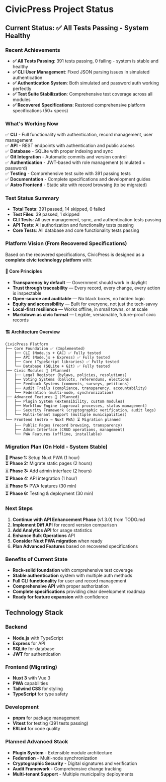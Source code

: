 # CivicPress Project Status

## Current Status: ✅ All Tests Passing - System Healthy

### Recent Achievements

- **✅ All Tests Passing**: 391 tests passing, 0 failing - system is stable and
  healthy
- **✅ CLI User Management**: Fixed JSON parsing issues in simulated
  authentication
- **✅ Authentication System**: Both simulated and password auth working
  perfectly
- **✅ Test Suite Stabilization**: Comprehensive test coverage across all
  modules
- **✅ Recovered Specifications**: Restored comprehensive platform
  specifications (50+ specs)

### What's Working Now

✅ **CLI** - Full functionality with authentication, record management, user
management  
✅ **API** - REST endpoints with authentication and public access  
✅ **Database** - SQLite with proper indexing and sync  
✅ **Git Integration** - Automatic commits and version control  
✅ **Authentication** - JWT-based with role management (simulated + password)  
✅ **Testing** - Comprehensive test suite with 391 passing tests  
✅ **Documentation** - Complete specifications and development guides  
✅ **Astro Frontend** - Static site with record browsing (to be migrated)

### Test Status Summary

- **Total Tests**: 391 passed, 14 skipped, 0 failed
- **Test Files**: 39 passed, 1 skipped
- **CLI Tests**: All user management, sync, and authentication tests passing
- **API Tests**: All authorization and functionality tests passing
- **Core Tests**: All database and core functionality tests passing

### Platform Vision (From Recovered Specifications)

Based on the recovered specifications, CivicPress is designed as a **complete
civic technology platform** with:

#### 🎯 **Core Principles**

- **Transparency by default** — Government should work in daylight
- **Trust through traceability** — Every record, every change, every action is
  inspectable
- **Open-source and auditable** — No black boxes, no hidden logic
- **Equity and accessibility** — Built for everyone, not just the tech-savvy
- **Local-first resilience** — Works offline, in small towns, or at scale
- **Markdown as civic format** — Legible, versionable, future-proof civic
  records

#### 🏗️ **Architecture Overview**

```
CivicPress Platform
├── Core Foundation ✅ (Implemented)
│   ├── CLI (Node.js + CAC) ✅ Fully tested
│   ├── API (Node.js + Express) ✅ Fully tested
│   ├── Core (TypeScript libraries) ✅ Fully tested
│   └── Database (SQLite + Git) ✅ Fully tested
├── Civic Modules 🚀 (Planned)
│   ├── Legal Register (bylaws, policies, resolutions)
│   ├── Voting Systems (ballots, referendums, elections)
│   ├── Feedback Systems (comments, surveys, petitions)
│   ├── Audit Trails (compliance, transparency, accountability)
│   └── Federation (multi-node, synchronization)
├── Advanced Features 🚀 (Planned)
│   ├── Plugin System (extensibility, custom modules)
│   ├── Workflow Engine (approval processes, status management)
│   ├── Security Framework (cryptographic verification, audit logs)
│   └── Multi-tenant Support (multiple municipalities)
└── Frontend (Astro → Nuxt PWA) ⏳ Migration planned
    ├── Public Pages (record browsing, transparency)
    ├── Admin Interface (CRUD operations, management)
    └── PWA Features (offline, installable)
```

### Migration Plan (On Hold - System Stable)

🔄 **Phase 1:** Setup Nuxt PWA (1 hour)  
⏳ **Phase 2:** Migrate static pages (2 hours)  
⏳ **Phase 3:** Add admin interface (2 hours)  
⏳ **Phase 4:** API integration (1 hour)  
⏳ **Phase 5:** PWA features (30 min)  
⏳ **Phase 6:** Testing & deployment (30 min)

### Next Steps

1. **Continue with API Enhancement Phase** (v1.3.0) from TODO.md
2. **Implement Diff API** for record version comparison
3. **Add Analytics API** for usage statistics
4. **Enhance Bulk Operations** API
5. **Consider Nuxt PWA migration** when ready
6. **Plan Advanced Features** based on recovered specifications

### Benefits of Current State

- **Rock-solid foundation** with comprehensive test coverage
- **Stable authentication** system with multiple auth methods
- **Full CLI functionality** for user and record management
- **Comprehensive API** with proper authorization
- **Complete specifications** providing clear development roadmap
- **Ready for feature expansion** with confidence

## Technology Stack

### Backend

- **Node.js** with TypeScript
- **Express** for API
- **SQLite** for database
- **JWT** for authentication

### Frontend (Migrating)

- **Nuxt 3** with Vue 3
- **PWA** capabilities
- **Tailwind CSS** for styling
- **TypeScript** for type safety

### Development

- **pnpm** for package management
- **Vitest** for testing (391 tests passing)
- **ESLint** for code quality

### Planned Advanced Stack

- **Plugin System** - Extensible module architecture
- **Federation** - Multi-node synchronization
- **Cryptographic Security** - Digital signatures and verification
- **Audit Framework** - Comprehensive change tracking
- **Multi-tenant Support** - Multiple municipality deployments
